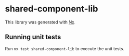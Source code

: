 # shared-component-lib

This library was generated with [Nx](https://nx.dev).

## Running unit tests

Run `nx test shared-component-lib` to execute the unit tests.

